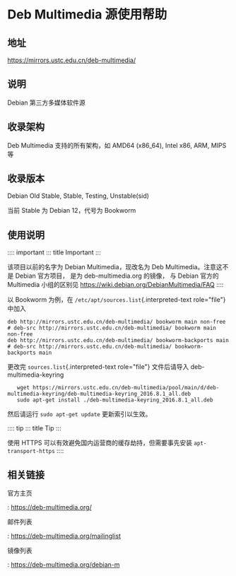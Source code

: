 # Deb Multimedia 源使用帮助

## 地址

<https://mirrors.ustc.edu.cn/deb-multimedia/>

## 说明

Debian 第三方多媒体软件源

## 收录架构

Deb Multimedia 支持的所有架构，如 AMD64 (x86_64), Intel x86, ARM, MIPS
等

## 收录版本

Debian Old Stable, Stable, Testing, Unstable(sid)

当前 Stable 为 Debian 12，代号为 Bookworm

## 使用说明

:::: important
::: title
Important
:::

该项目以前的名字为 Debian Multimedia，现改名为 Deb
Multimedia。注意这不是 Debian 官方项目， 是为 deb-multimedia.org
的镜像， 与 Debian 官方的 Multimedia 小组的区别见
<https://wiki.debian.org/DebianMultimedia/FAQ>
::::

以 Bookworm 为例，在 `/etc/apt/sources.list`{.interpreted-text
role="file"} 中加入

    deb http://mirrors.ustc.edu.cn/deb-multimedia/ bookworm main non-free
    # deb-src http://mirrors.ustc.edu.cn/deb-multimedia/ bookworm main non-free
    deb http://mirrors.ustc.edu.cn/deb-multimedia/ bookworm-backports main
    # deb-src http://mirrors.ustc.edu.cn/deb-multimedia/ bookworm-backports main

更改完 `sources.list`{.interpreted-text role="file"} 文件后请导入
deb-multimedia-keyring

       wget https://mirrors.ustc.edu.cn/deb-multimedia/pool/main/d/deb-multimedia-keyring/deb-multimedia-keyring_2016.8.1_all.deb
       sudo apt-get install ./deb-multimedia-keyring_2016.8.1_all.deb

然后请运行 `sudo apt-get update` 更新索引以生效。

:::: tip
::: title
Tip
:::

使用 HTTPS 可以有效避免国内运营商的缓存劫持，但需要事先安装
`apt-transport-https`
::::

## 相关链接

官方主页

:   <https://deb-multimedia.org/>

邮件列表

:   <https://deb-multimedia.org/mailinglist>

镜像列表

:   <https://deb-multimedia.org/debian-m>
